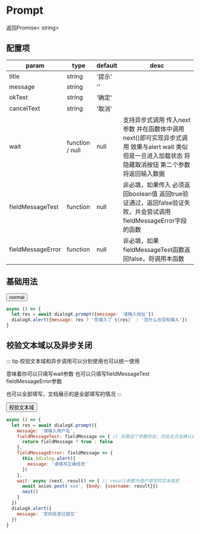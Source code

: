 <script>
export default {
  data () {
    return {
      dialogX: null
    }
  },
  mounted () {
    (adsbygoogle = window.adsbygoogle || []).push({
      google_ad_client: "ca-pub-6177820902567416",
      enable_page_level_ads: true
    });
    window.dialogX = new window.VueDialogX(window.Vue)
    window.normal = async () => {
      let res = await dialogX.prompt({message: '请输入地址'})
      dialogX.alert({message: res ? `您输入了 ${res}` : '您什么也没有输入'})
    }
    window.inputUserName = async () => {
      let res = await dialogX.prompt({
        message: '请输入用户名',
        fieldMessageTest: fieldMessage => {
          return fieldMessage
        },
        fieldMessageError: fieldMessage => {
          dialogX.alert({
            message: '请填写正确信息'
          })
        },
        wait: async (next, result) => { // result参数为用户填写的文本信息
          setTimeout(() => {
            next()
          }, 500)
        }
      })
      dialogX.alert({message: '您的信息已提交'})
    }
  }
}
</script>

# Prompt
返回Promise< string>

## 配置项
param   | type   | default | desc
|----   | ----   | ------- | ----
title   | string | '提示'
message | string | ''
okText  | string | '确定'
cancelText| string | '取消'
wait    | function / null | null | 支持异步式调用 传入next参数 并在函数体中调用next()即可实现异步式调用 效果与alert wait 类似 但是一旦进入加载状态 将隐藏取消按钮 第二个参数将返回输入数据
fieldMessageTest | function | null | 非必填，如果传入 必须返回boolean值 返回true验证通过，返回false验证失败，并会尝试调用fieldMessageError字段的函数
fieldMessageError | function | null | 非必填，如果fieldMessageTest函数返回false，将调用本函数

## 基础用法

<button class="button" onclick="normal()">normal</button>

``` js
async () => {
  let res = await dialogX.prompt({message: '请输入地址'})
  dialogX.alert({message: res ? `您输入了 ${res}` : '您什么也没有输入'})
}
```

## 校验文本域以及异步关闭

::: tip
校验文本域和异步调用可以分别使用也可以统一使用

意味着你可以只填写wait参数 也可以只填写fieldMessageTest fieldMessageError参数  

也可以全部填写，文档展示的是全部填写的情况
:::

<button class="button" onclick="inputUserName()">校验文本域</button>

``` js
async () => {
  let res = await dialogX.prompt({
    message: '请输入用户名',
    fieldMessageTest: fieldMessage => { // 如果这个参数存在，则会在点击确认前校验该参数。如果返回false，将不会继续执行并且调用fieldMessageError函数 必须返回布尔值
      return fieldMessage ? true : false
    },
    fieldMessageError: fieldMessage => {
      this.$dialog.alert({
        message: '请填写正确信息'
      })
    },
    wait: async (next, result) => { // result参数为用户填写的文本信息
      await axios.post('xxx', {body: {username: result}})
      next()
    }
  })
  dialogX.alert({
    message: '您的信息已提交'
  })
}
```